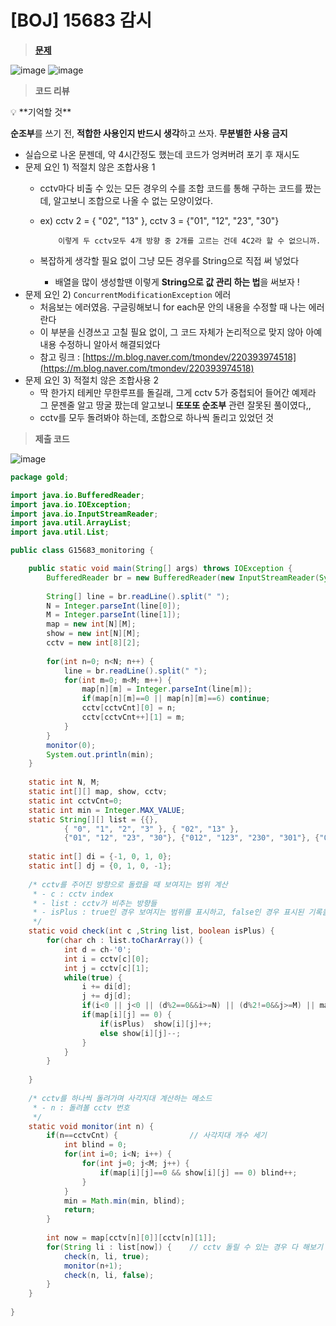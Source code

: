 # [BOJ] 15683 감시
> **[문제](https://www.acmicpc.net/problem/15683)**
> 

![image](https://user-images.githubusercontent.com/80896077/174560420-fc5385ce-7e12-4ff0-947e-b8807e16ec76.png)
![image](https://user-images.githubusercontent.com/80896077/174560459-8fba720f-b898-4fcb-a787-c1296d3be9c8.png)

> **코드 리뷰**
> 

<aside>
💡 **기억할 것**

**순조부**를 쓰기 전, **적합한 사용인지 반드시 생각**하고 쓰자. **무분별한 사용 금지**

</aside>

- 실습으로 나온 문젠데, 약 4시간정도 했는데 코드가 엉켜버려 포기 후 재시도
- 문제 요인 1) 적절치 않은 조합사용 1
    - cctv마다 비출 수 있는 모든 경우의 수를 조합 코드를 통해 구하는 코드를 짰는데, 알고보니 조합으로 나올 수 없는 모양이었다.
    - ex) cctv 2 = { "02", "13" }, cctv 3 = {"01", "12", "23", "30"}
        
              이렇게 두 cctv모두 4개 방향 중 2개를 고르는 건데 4C2라 할 수 없으니까.
        
    - 복잡하게 생각할 필요 없이 그냥 모든 경우를 String으로 직접 써 넣었다
        - 배열을 많이 생성할땐 이렇게 **String으로 값 관리 하는 법**을 써보자 !
- 문제 요인 2) `ConcurrentModificationException` 에러
    - 처음보는 에러였음. 구글링해보니 for each문 안의 내용을 수정할 때 나는 에러란다
    - 이 부분을 신경쓰고 고칠 필요 없이, 그 코드 자체가 논리적으로 맞지 않아 아예 내용 수정하니 알아서 해결되었다
    - 참고 링크 : [https://m.blog.naver.com/tmondev/220393974518](https://m.blog.naver.com/tmondev/220393974518)
- 문제 요인 3) 적절치 않은 조합사용 2
    - 딱 한가지 테케만 무한루프를 돌길래, 그게 cctv 5가 중첩되어 들어간 예제라 그 문젠줄 알고 땅굴 팠는데 알고보니 **또또또 순조부** 관련 잘못된 풀이였다,,
    - cctv를 모두 돌려봐야 하는데, 조합으로 하나씩 돌리고 있었던 것

> **제출 코드**
> 

![image](https://user-images.githubusercontent.com/80896077/174561386-78c1b55b-7924-4380-96ab-42bd42cf4ffd.png)
```java
package gold;

import java.io.BufferedReader;
import java.io.IOException;
import java.io.InputStreamReader;
import java.util.ArrayList;
import java.util.List;

public class G15683_monitoring {

	public static void main(String[] args) throws IOException {
		BufferedReader br = new BufferedReader(new InputStreamReader(System.in));
		
		String[] line = br.readLine().split(" ");
		N = Integer.parseInt(line[0]);
		M = Integer.parseInt(line[1]);
		map = new int[N][M];
		show = new int[N][M];
		cctv = new int[8][2];
		
		for(int n=0; n<N; n++) {
			line = br.readLine().split(" ");
			for(int m=0; m<M; m++) {
				map[n][m] = Integer.parseInt(line[m]);
				if(map[n][m]==0 || map[n][m]==6) continue;
				cctv[cctvCnt][0] = n;
				cctv[cctvCnt++][1] = m;
			}
		}
		monitor(0);
		System.out.println(min);
	}
	
	static int N, M;
	static int[][] map, show, cctv;
	static int cctvCnt=0;
	static int min = Integer.MAX_VALUE;
	static String[][] list = {{}, 
			{ "0", "1", "2", "3" }, { "02", "13" }, 
			{"01", "12", "23", "30"}, {"012", "123", "230", "301"}, {"0123"}};
	
	static int[] di = {-1, 0, 1, 0};
	static int[] dj = {0, 1, 0, -1};
	
	/* cctv를 주어진 방향으로 돌렸을 때 보여지는 범위 계산
	 * - c : cctv index
	 * - list : cctv가 비추는 방향들
	 * - isPlus : true인 경우 보여지는 범위를 표시하고, false인 경우 표시된 기록을 지운다 (원상복구)
	 */
	static void check(int c ,String list, boolean isPlus) {
		for(char ch : list.toCharArray()) {
			int d = ch-'0';
			int i = cctv[c][0];
			int j = cctv[c][1];
			while(true) {
				i += di[d];
				j += dj[d];
				if(i<0 || j<0 || (d%2==0&&i>=N) || (d%2!=0&&j>=M) || map[i][j] == 6) break;
				if(map[i][j] == 0) {
					if(isPlus)	show[i][j]++;
					else show[i][j]--;
				}
			}
		}
		
	}
	
	/* cctv를 하나씩 돌려가며 사각지대 계산하는 메소드
	 * - n : 돌려볼 cctv 번호
	 */
	static void monitor(int n) {
		if(n==cctvCnt) {				// 사각지대 개수 세기
			int blind = 0;
			for(int i=0; i<N; i++) {
				for(int j=0; j<M; j++) {
					if(map[i][j]==0 && show[i][j] == 0) blind++; 
				}
			}
			min = Math.min(min, blind);
			return;
		}
		
		int now = map[cctv[n][0]][cctv[n][1]];
		for(String li : list[now]) {	// cctv 돌릴 수 있는 경우 다 해보기
			check(n, li, true);
			monitor(n+1);
			check(n, li, false);
		}
	}
	
}
```
